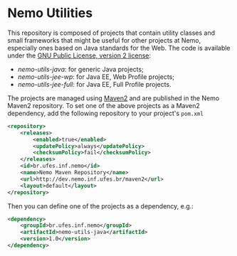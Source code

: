 Nemo Utilities
==============

This repository is composed of projects that contain utility classes and small frameworks that might be useful for other projects at Nemo, especially ones based on Java standards for the Web. The code is available under the [GNU Public License, version 2 license](https://github.com/nemo-ufes/nemo-utils/blob/master/LICENSE):

* _nemo-utils-java_: for generic Java projects;
* _nemo-utils-jee-wp_: for Java EE, Web Profile projects;
* _nemo-utils-jee-full_: for Java EE, Full Profile projects.

The projects are managed using [Maven2](http://maven.apache.org) and are published in the Nemo Maven2 repository. To set one of the above projects as a Maven2 dependency, add the following repository to your project's `pom.xml`

```xml
<repository>
	<releases>
		<enabled>true</enabled>
		<updatePolicy>always</updatePolicy>
		<checksumPolicy>fail</checksumPolicy>
	</releases>
	<id>br.ufes.inf.nemo</id>
	<name>Nemo Maven Repository</name>
	<url>http://dev.nemo.inf.ufes.br/maven2</url>
	<layout>default</layout>
</repository>
```

Then you can define one of the projects as a dependency, e.g.:

```xml
<dependency>
	<groupId>br.ufes.inf.nemo</groupId>
	<artifactId>nemo-utils-java</artifactId>
	<version>1.0</version>
</dependency>
```

